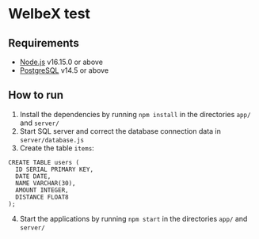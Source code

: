 # WelbeX test

## Requirements

<ul>
    <li>
        <a href="https://nodejs.org/en/">Node.js</a>  v16.15.0 or above
    </li>
    <li>
        <a href="https://www.postgresql.org/">PostgreSQL</a> v14.5 or above
    </li>
</ul>

## How to run

1. Install the dependencies by running `npm install` in the directories `app/` and `server/`
2. Start SQL server and correct the database connection data in `server/database.js`
3. Create the table `items`:
```
CREATE TABLE users (
  ID SERIAL PRIMARY KEY,
  DATE DATE,
  NAME VARCHAR(30),
  AMOUNT INTEGER,
  DISTANCE FLOAT8
);
```
4. Start the applications by running `npm start` in the directories `app/` and `server/`